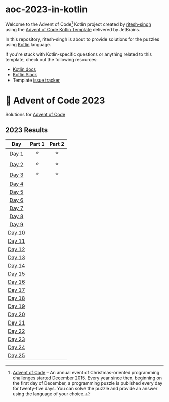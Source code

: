 # aoc-2023-in-kotlin

Welcome to the Advent of Code[^aoc] Kotlin project created by [ritesh-singh][github] using the [Advent of Code Kotlin Template][template] delivered by JetBrains.

In this repository, ritesh-singh is about to provide solutions for the puzzles using [Kotlin][kotlin] language.

If you're stuck with Kotlin-specific questions or anything related to this template, check out the following resources:

- [Kotlin docs][docs]
- [Kotlin Slack][slack]
- Template [issue tracker][issues]


[^aoc]:
    [Advent of Code][aoc] – An annual event of Christmas-oriented programming challenges started December 2015.
    Every year since then, beginning on the first day of December, a programming puzzle is published every day for twenty-five days.
    You can solve the puzzle and provide an answer using the language of your choice.

[aoc]: https://adventofcode.com
[docs]: https://kotlinlang.org/docs/home.html
[github]: https://github.com/ritesh-singh
[issues]: https://github.com/kotlin-hands-on/advent-of-code-kotlin-template/issues
[kotlin]: https://kotlinlang.org
[slack]: https://surveys.jetbrains.com/s3/kotlin-slack-sign-up
[template]: https://github.com/kotlin-hands-on/advent-of-code-kotlin-template

# 🎄 Advent of Code 2023

Solutions for [Advent of Code](https://adventofcode.com/)

<!--- advent_readme_stars table --->
## 2023 Results

|                      Day                       | Part 1 | Part 2 |
|:----------------------------------------------:|:-----:|:------:|
|  [Day 1](https://adventofcode.com/2023/day/1)  | ⭐ | ⭐ |
|  [Day 2](https://adventofcode.com/2023/day/2)  | ⭐ | ⭐ |
|  [Day 3](https://adventofcode.com/2023/day/3)  | ⭐ | ⭐ |
|  [Day 4](https://adventofcode.com/2023/day/4)  |       |        |
|  [Day 5](https://adventofcode.com/2023/day/5)  |       |        |
|  [Day 6](https://adventofcode.com/2023/day/6)  |       |        |
|  [Day 7](https://adventofcode.com/2023/day/7)  |       |        |
|  [Day 8](https://adventofcode.com/2023/day/8)  |       |        |
|  [Day 9](https://adventofcode.com/2023/day/9)  |       |        |
| [Day 10](https://adventofcode.com/2023/day/10) |       |        |
| [Day 11](https://adventofcode.com/2023/day/11) |       |        |
| [Day 12](https://adventofcode.com/2023/day/12) |       |        |
| [Day 13](https://adventofcode.com/2023/day/13) |       |        |
| [Day 14](https://adventofcode.com/2023/day/14) |       |        |
| [Day 15](https://adventofcode.com/2023/day/15) |       |        |
| [Day 16](https://adventofcode.com/2023/day/16) |       |        |
| [Day 17](https://adventofcode.com/2023/day/17) |       |        |
| [Day 18](https://adventofcode.com/2023/day/18) |       |        |
| [Day 19](https://adventofcode.com/2023/day/19) |       |        |
| [Day 20](https://adventofcode.com/2023/day/20) |       |        |
| [Day 21](https://adventofcode.com/2023/day/21) |       |        |
| [Day 22](https://adventofcode.com/2023/day/22) |       |        |
| [Day 23](https://adventofcode.com/2023/day/23) |       |        |
| [Day 24](https://adventofcode.com/2023/day/24) |       |        |
| [Day 25](https://adventofcode.com/2023/day/25) |       |        |
<!--- advent_readme_stars table --->

